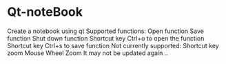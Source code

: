 # Qt-noteBook
Create a notebook using qt
Supported functions:
Open function
Save function
Shut down function
Shortcut key Ctrl+o to open the function
Shortcut key Ctrl+s to save function
Not currently supported:
Shortcut key zoom
Mouse Wheel Zoom
It may not be updated again ..
